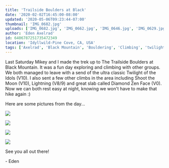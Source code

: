 ```yaml
---
title: 'Trailside Boulders at Black'
date: '2020-02-02T16:45:00-08:00'
updated: '2020-05-06T09:23:44-07:00'
thumbnail: 'IMG_0682.jpg'
uploads: ['IMG_0682.jpg', 'IMG_0662.jpg', 'IMG_0646.jpg', 'IMG_0629.jpg']
author: 'Eden Axelrad'
id: 6406787251735472349
location: 'Idyllwild-Pine Cove, CA, USA'
tags: ['Axelrad', 'Black Mountain', 'Bouldering', 'Climbing', 'twilight of the idols']
---
```

Last Saturday Mikey and I made the trek up to The Trailside Boulders at Black Mountain. It was a fun day exploring and climbing with other groups. We both managed to leave with a send of the ultra classic Twilight of the Idols (V10). I also sent a few other climbs in the area including Shoot the Moon (V10), Lightning (V8/9) and great slab called Diamond Zen Face (V0). Now we can both rest easy at night, knowing we won't have to make that hike again :)

Here are some pictures from the day...

![](uploads/IMG_0682.jpg?nf_resize=fit&w=1200)

![](uploads/IMG_0662.jpg?nf_resize=fit&w=1200)

![](uploads/IMG_0646.jpg?nf_resize=fit&w=1200)

![](uploads/IMG_0629.jpg?nf_resize=fit&w=1200)

See you all out there!

\- Eden
